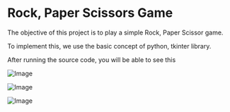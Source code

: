 # Rock, Paper Scissors Game
The objective of this project is to play a simple Rock, Paper Scissor game.

To implement this, we use the basic concept of python, tkinter library.

After running the source code, you will be able to see this



![Image](https://user-images.githubusercontent.com/95607023/217151384-0fb8fd53-475f-4df9-9f5a-da2a4dff84f1.png)




![Image](https://user-images.githubusercontent.com/95607023/217151431-d75af7dc-1904-46bf-b103-a2d1e22ee2df.png)




![Image](https://user-images.githubusercontent.com/95607023/217151485-5abd91e9-ff2a-4617-bddc-a3d14df200ac.png)
